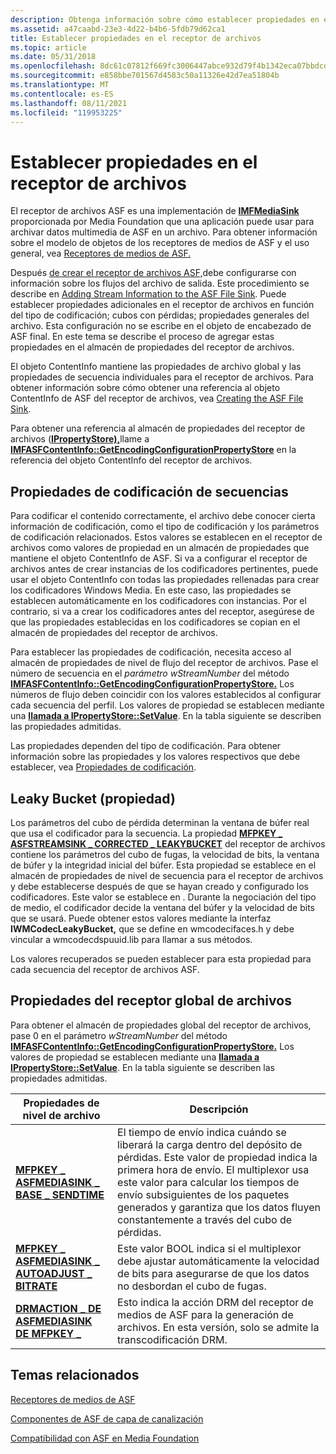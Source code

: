 ```yaml
---
description: Obtenga información sobre cómo establecer propiedades en el receptor de archivos de ASF, que una aplicación puede usar para archivar datos multimedia de ASF en un archivo.
ms.assetid: a47caabd-23e3-4d22-b4b6-5fdb79d62ca1
title: Establecer propiedades en el receptor de archivos
ms.topic: article
ms.date: 05/31/2018
ms.openlocfilehash: 8dc61c07812f669fc3006447abce932d79f4b1342eca07bbdcd9f68102d4275a
ms.sourcegitcommit: e858bbe701567d4583c50a11326e42d7ea51804b
ms.translationtype: MT
ms.contentlocale: es-ES
ms.lasthandoff: 08/11/2021
ms.locfileid: "119953225"
---
```

# <a name="setting-properties-in-the-file-sink"></a>Establecer propiedades en el receptor de archivos

El receptor de archivos ASF es una implementación de [**IMFMediaSink**](/windows/desktop/api/mfidl/nn-mfidl-imfmediasink) proporcionada por Media Foundation que una aplicación puede usar para archivar datos multimedia de ASF en un archivo. Para obtener información sobre el modelo de objetos de los receptores de medios de ASF y el uso general, vea [Receptores de medios de ASF.](asf-media-sinks.md)

Después [de crear el receptor de archivos ASF,](creating-the-asf-file-sink.md)debe configurarse con información sobre los flujos del archivo de salida. Este procedimiento se describe en [Adding Stream Information to the ASF File Sink](adding-stream-information-to-the-asf-file-sink.md). Puede establecer propiedades adicionales en el receptor de archivos en función del tipo de codificación; cubos con pérdidas; propiedades generales del archivo. Esta configuración no se escribe en el objeto de encabezado de ASF final. En este tema se describe el proceso de agregar estas propiedades en el almacén de propiedades del receptor de archivos.

El objeto ContentInfo mantiene las propiedades de archivo global y las propiedades de secuencia individuales para el receptor de archivos. Para obtener información sobre cómo obtener una referencia al objeto ContentInfo de ASF del receptor de archivos, vea [Creating the ASF File Sink](creating-the-asf-file-sink.md).

Para obtener una referencia al almacén de propiedades del receptor de archivos ([**IPropertyStore),**](/windows/win32/api/propsys/nn-propsys-ipropertystore)llame a [**IMFASFContentInfo::GetEncodingConfigurationPropertyStore**](/windows/desktop/api/wmcontainer/nf-wmcontainer-imfasfcontentinfo-getencodingconfigurationpropertystore) en la referencia del objeto ContentInfo del receptor de archivos.

## <a name="stream-encoding-properties"></a>Propiedades de codificación de secuencias

Para codificar el contenido correctamente, el archivo debe conocer cierta información de codificación, como el tipo de codificación y los parámetros de codificación relacionados. Estos valores se establecen en el receptor de archivos como valores de propiedad en un almacén de propiedades que mantiene el objeto ContentInfo de ASF. Si va a configurar el receptor de archivos antes de crear instancias de los codificadores pertinentes, puede usar el objeto ContentInfo con todas las propiedades rellenadas para crear los codificadores Windows Media. En este caso, las propiedades se establecen automáticamente en los codificadores con instancias. Por el contrario, si va a crear los codificadores antes del receptor, asegúrese de que las propiedades establecidas en los codificadores se copian en el almacén de propiedades del receptor de archivos.

Para establecer las propiedades de codificación, necesita acceso al almacén de propiedades de nivel de flujo del receptor de archivos. Pase el número de secuencia en el *parámetro wStreamNumber* del método [**IMFASFContentInfo::GetEncodingConfigurationPropertyStore.**](/windows/desktop/api/wmcontainer/nf-wmcontainer-imfasfcontentinfo-getencodingconfigurationpropertystore) Los números de flujo deben coincidir con los valores establecidos al configurar cada secuencia del perfil. Los valores de propiedad se establecen mediante una [**llamada a IPropertyStore::SetValue**](/windows/win32/api/propsys/nn-propsys-ipropertystore). En la tabla siguiente se describen las propiedades admitidas.

Las propiedades dependen del tipo de codificación. Para obtener información sobre las propiedades y los valores respectivos que debe establecer, vea [Propiedades de codificación](configuring-the-encoder.md).

## <a name="leaky-bucket-property"></a>Leaky Bucket (propiedad)

Los parámetros del cubo de pérdida determinan la ventana de búfer real que usa el codificador para la secuencia. La propiedad [**MFPKEY \_ ASFSTREAMSINK \_ CORRECTED \_ LEAKYBUCKET**](mfpkey-asfstreamsink-corrected-leakybucket-property.md) del receptor de archivos contiene los parámetros del cubo de fugas, la velocidad de bits, la ventana de búfer y la integridad inicial del búfer. Esta propiedad se establece en el almacén de propiedades de nivel de secuencia para el receptor de archivos y debe establecerse después de que se hayan creado y configurado los codificadores. Este valor se establece en . Durante la negociación del tipo de medio, el codificador decide la ventana del búfer y la velocidad de bits que se usará. Puede obtener estos valores mediante la interfaz **IWMCodecLeakyBucket,** que se define en wmcodecifaces.h y debe vincular a wmcodecdspuuid.lib para llamar a sus métodos.

Los valores recuperados se pueden establecer para esta propiedad para cada secuencia del receptor de archivos ASF.

## <a name="global-file-sink-properties"></a>Propiedades del receptor global de archivos

Para obtener el almacén de propiedades global del receptor de archivos, pase 0 en el parámetro *wStreamNumber* del método [**IMFASFContentInfo::GetEncodingConfigurationPropertyStore.**](/windows/desktop/api/wmcontainer/nf-wmcontainer-imfasfcontentinfo-getencodingconfigurationpropertystore) Los valores de propiedad se establecen mediante una [**llamada a IPropertyStore::SetValue**](/windows/win32/api/propsys/nn-propsys-ipropertystore). En la tabla siguiente se describen las propiedades admitidas.

| Propiedades de nivel de archivo                                                                                | Descripción                                                                                                                                                                                                                                                                                           |
|------------------------------------------------------------------------------------------------------|-------------------------------------------------------------------------------------------------------------------------------------------------------------------------------------------------------------------------------------------------------------------------------------------------------|
| [**MFPKEY \_ ASFMEDIASINK \_ BASE \_ SENDTIME**](mfpkey-asfmediasink-base-sendtime-property.md)           | El tiempo de envío indica cuándo se liberará la carga dentro del depósito de pérdidas. Este valor de propiedad indica la primera hora de envío. El multiplexor usa este valor para calcular los tiempos de envío subsiguientes de los paquetes generados y garantiza que los datos fluyen constantemente a través del cubo de pérdidas. |
| [**MFPKEY \_ ASFMEDIASINK \_ AUTOADJUST \_ BITRATE**](mfpkey-asfmediasink-autoadjust-bitrate-property.md) | Este valor BOOL indica si el multiplexor debe ajustar automáticamente la velocidad de bits para asegurarse de que los datos no desbordan el cubo de fugas.                                                                                                                                                  |
| [**DRMACTION \_ DE ASFMEDIASINK DE MFPKEY \_**](mfpkey-asfmediasink-drmaction-property.md)                    | Esto indica la acción DRM del receptor de medios de ASF para la generación de archivos. En esta versión, solo se admite la transcodificación DRM.                                                                                                                                                                                   |



 

## <a name="related-topics"></a>Temas relacionados

<dl> <dt>

[Receptores de medios de ASF](asf-media-sinks.md)
</dt> <dt>

[Componentes de ASF de capa de canalización](pipeline-layer-asf-components.md)
</dt> <dt>

[Compatibilidad con ASF en Media Foundation](asf-support-in-media-foundation.md)
</dt> </dl>

 

 
